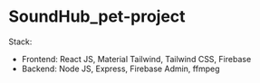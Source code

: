 # SoundHub_pet-project

Stack: 
- Frontend: React JS, Material Tailwind, Tailwind CSS, Firebase
- Backend: Node JS, Express, Firebase Admin, ffmpeg
